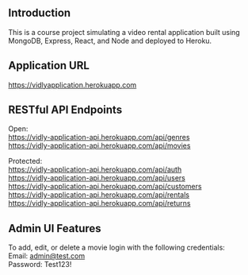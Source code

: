 ## Introduction

This is a course project simulating a video rental application built using MongoDB, Express, React, and Node and deployed to Heroku.

## Application URL

https://vidlyapplication.herokuapp.com

## RESTful API Endpoints

Open: <br />
https://vidly-application-api.herokuapp.com/api/genres <br />
https://vidly-application-api.herokuapp.com/api/movies <br />

Protected: <br />
https://vidly-application-api.herokuapp.com/api/auth <br />
https://vidly-application-api.herokuapp.com/api/users <br />
https://vidly-application-api.herokuapp.com/api/customers <br />
https://vidly-application-api.herokuapp.com/api/rentals <br />
https://vidly-application-api.herokuapp.com/api/returns <br />

## Admin UI Features

To add, edit, or delete a movie login with the following credentials: <br />
Email: admin@test.com <br />
Password: Test123! <br />
